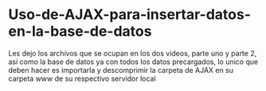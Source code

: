 # Uso-de-AJAX-para-insertar-datos-en-la-base-de-datos

Les dejo los archivos que se ocupan en los dos videos, parte uno y parte 2, asi como la base de datos ya con todos los datos precargados, lo unico que deben hacer es importarla y descomprimir la carpeta de AJAX en su carpeta www de su respectivo servidor local
